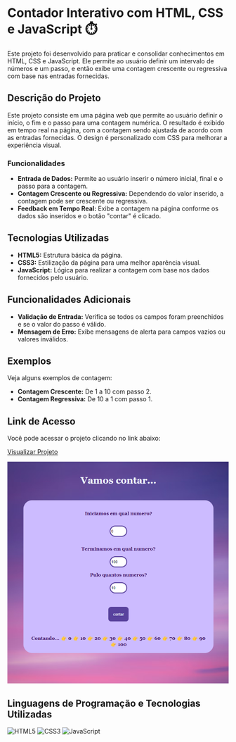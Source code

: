 # Contador Interativo com HTML, CSS e JavaScript ⏱️

Este projeto foi desenvolvido para praticar e consolidar conhecimentos em HTML, CSS e JavaScript. Ele permite ao usuário definir um intervalo de números e um passo, e então exibe uma contagem crescente ou regressiva com base nas entradas fornecidas.

## Descrição do Projeto

Este projeto consiste em uma página web que permite ao usuário definir o início, o fim e o passo para uma contagem numérica. O resultado é exibido em tempo real na página, com a contagem sendo ajustada de acordo com as entradas fornecidas. O design é personalizado com CSS para melhorar a experiência visual.

### Funcionalidades

- **Entrada de Dados:** Permite ao usuário inserir o número inicial, final e o passo para a contagem.
- **Contagem Crescente ou Regressiva:** Dependendo do valor inserido, a contagem pode ser crescente ou regressiva.
- **Feedback em Tempo Real:** Exibe a contagem na página conforme os dados são inseridos e o botão "contar" é clicado.

## Tecnologias Utilizadas

- **HTML5:** Estrutura básica da página.
- **CSS3:** Estilização da página para uma melhor aparência visual.
- **JavaScript:** Lógica para realizar a contagem com base nos dados fornecidos pelo usuário.

## Funcionalidades Adicionais

- **Validação de Entrada:** Verifica se todos os campos foram preenchidos e se o valor do passo é válido.
- **Mensagem de Erro:** Exibe mensagens de alerta para campos vazios ou valores inválidos.

## Exemplos

Veja alguns exemplos de contagem:

- **Contagem Crescente:** De 1 a 10 com passo 2.
- **Contagem Regressiva:** De 10 a 1 com passo 1.

## Link de Acesso

Você pode acessar o projeto clicando no link abaixo:

[Visualizar Projeto](#) <!-- Adicione o link para o projeto aqui -->

![Exemplo de Contagem](https://github.com/Lauragpse/Contador-Javascript/blob/main/contador%20print.png)

## Linguagens de Programação e Tecnologias Utilizadas

![HTML5](https://img.shields.io/badge/-HTML5-000?style=for-the-badge&logo=html5)
![CSS3](https://img.shields.io/badge/-CSS3-000?style=for-the-badge&logo=css3)
![JavaScript](https://img.shields.io/badge/-JavaScript-000?style=for-the-badge&logo=javascript)

